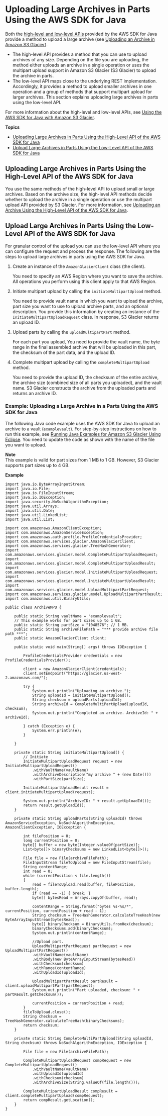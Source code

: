 # Uploading Large Archives in Parts Using the AWS SDK for Java<a name="uploading-an-archive-mpu-using-java"></a>

Both the [high\-level and low\-level APIs](using-aws-sdk.md) provided by the AWS SDK for Java provide a method to upload a large archive \(see [Uploading an Archive in Amazon S3 Glacier](uploading-an-archive.md)\)\. 

 
+ The high\-level API provides a method that you can use to upload archives of any size\. Depending on the file you are uploading, the method either uploads an archive in a single operation or uses the multipart upload support in Amazon S3 Glacier \(S3 Glacier\) to upload the archive in parts\.
+ The low\-level API maps close to the underlying REST implementation\. Accordingly, it provides a method to upload smaller archives in one operation and a group of methods that support multipart upload for larger archives\. This section explains uploading large archives in parts using the low\-level API\.

For more information about the high\-level and low\-level APIs, see [Using the AWS SDK for Java with Amazon S3 Glacier](using-aws-sdk-for-java.md)\.

**Topics**
+ [Uploading Large Archives in Parts Using the High\-Level API of the AWS SDK for Java](#uploading-an-archive-in-parts-highlevel-using-java)
+ [Upload Large Archives in Parts Using the Low\-Level API of the AWS SDK for Java](#uploading-an-archive-mpu-using-java-lowlevel)

## Uploading Large Archives in Parts Using the High\-Level API of the AWS SDK for Java<a name="uploading-an-archive-in-parts-highlevel-using-java"></a>

You use the same methods of the high\-level API to upload small or large archives\. Based on the archive size, the high\-level API methods decide whether to upload the archive in a single operation or use the multipart upload API provided by S3 Glacier\. For more information, see [Uploading an Archive Using the High\-Level API of the AWS SDK for Java](uploading-an-archive-single-op-using-java.md#uploading-an-archive-single-op-high-level-using-java)\.

## Upload Large Archives in Parts Using the Low\-Level API of the AWS SDK for Java<a name="uploading-an-archive-mpu-using-java-lowlevel"></a>

For granular control of the upload you can use the low\-level API where you can configure the request and process the response\. The following are the steps to upload large archives in parts using the AWS SDK for Java\.

 

1. Create an instance of the `AmazonGlacierClient` class \(the client\)\. 

   You need to specify an AWS Region where you want to save the archive\. All operations you perform using this client apply to that AWS Region\. 

1. Initiate multipart upload by calling the `initiateMultipartUpload` method\.

   You need to provide vault name in which you want to upload the archive, part size you want to use to upload archive parts, and an optional description\. You provide this information by creating an instance of the `InitiateMultipartUploadRequest` class\. In response, S3 Glacier returns an upload ID\.

1. Upload parts by calling the `uploadMultipartPart` method\. 

   For each part you upload, You need to provide the vault name, the byte range in the final assembled archive that will be uploaded in this part, the checksum of the part data, and the upload ID\. 

1. Complete multipart upload by calling the `completeMultipartUpload` method\.

   You need to provide the upload ID, the checksum of the entire archive, the archive size \(combined size of all parts you uploaded\), and the vault name\. S3 Glacier constructs the archive from the uploaded parts and returns an archive ID\.

### Example: Uploading a Large Archive in a Parts Using the AWS SDK for Java<a name="upload-archive-mpu-java-example"></a>

The following Java code example uses the AWS SDK for Java to upload an archive to a vault \(`examplevault`\)\. For step\-by\-step instructions on how to run this example, see [Running Java Examples for Amazon S3 Glacier Using Eclipse](using-aws-sdk-for-java.md#setting-up-and-testing-sdk-java)\. You need to update the code as shown with the name of the file you want to upload\.

 

**Note**  
This example is valid for part sizes from 1 MB to 1 GB\. However, S3 Glacier supports part sizes up to 4 GB\. 

**Example**  

```
import java.io.ByteArrayInputStream;
import java.io.File;
import java.io.FileInputStream;
import java.io.IOException;
import java.security.NoSuchAlgorithmException;
import java.util.Arrays;
import java.util.Date;
import java.util.LinkedList;
import java.util.List;

import com.amazonaws.AmazonClientException;
import com.amazonaws.AmazonServiceException;
import com.amazonaws.auth.profile.ProfileCredentialsProvider;
import com.amazonaws.services.glacier.AmazonGlacierClient;
import com.amazonaws.services.glacier.TreeHashGenerator;
import com.amazonaws.services.glacier.model.CompleteMultipartUploadRequest;
import com.amazonaws.services.glacier.model.CompleteMultipartUploadResult;
import com.amazonaws.services.glacier.model.InitiateMultipartUploadRequest;
import com.amazonaws.services.glacier.model.InitiateMultipartUploadResult;
import com.amazonaws.services.glacier.model.UploadMultipartPartRequest;
import com.amazonaws.services.glacier.model.UploadMultipartPartResult;
import com.amazonaws.util.BinaryUtils;

public class ArchiveMPU {

    public static String vaultName = "examplevault";
    // This example works for part sizes up to 1 GB.
    public static String partSize = "1048576"; // 1 MB.
    public static String archiveFilePath = "*** provide archive file path ***";
    public static AmazonGlacierClient client;
    
    public static void main(String[] args) throws IOException {

    	ProfileCredentialsProvider credentials = new ProfileCredentialsProvider();

        client = new AmazonGlacierClient(credentials);
        client.setEndpoint("https://glacier.us-west-2.amazonaws.com/");

        try {
            System.out.println("Uploading an archive.");
            String uploadId = initiateMultipartUpload();
            String checksum = uploadParts(uploadId);
            String archiveId = CompleteMultiPartUpload(uploadId, checksum);
            System.out.println("Completed an archive. ArchiveId: " + archiveId);
            
        } catch (Exception e) {
            System.err.println(e);
        }

    }
    
    private static String initiateMultipartUpload() {
        // Initiate
        InitiateMultipartUploadRequest request = new InitiateMultipartUploadRequest()
            .withVaultName(vaultName)
            .withArchiveDescription("my archive " + (new Date()))
            .withPartSize(partSize);            
        
        InitiateMultipartUploadResult result = client.initiateMultipartUpload(request);
        
        System.out.println("ArchiveID: " + result.getUploadId());
        return result.getUploadId();
    }

    private static String uploadParts(String uploadId) throws AmazonServiceException, NoSuchAlgorithmException, AmazonClientException, IOException {

        int filePosition = 0;
        long currentPosition = 0;
        byte[] buffer = new byte[Integer.valueOf(partSize)];
        List<byte[]> binaryChecksums = new LinkedList<byte[]>();
        
        File file = new File(archiveFilePath);
        FileInputStream fileToUpload = new FileInputStream(file);
        String contentRange;
        int read = 0;
        while (currentPosition < file.length())
        {
            read = fileToUpload.read(buffer, filePosition, buffer.length);
            if (read == -1) { break; }
            byte[] bytesRead = Arrays.copyOf(buffer, read);

            contentRange = String.format("bytes %s-%s/*", currentPosition, currentPosition + read - 1);
            String checksum = TreeHashGenerator.calculateTreeHash(new ByteArrayInputStream(bytesRead));
            byte[] binaryChecksum = BinaryUtils.fromHex(checksum);
            binaryChecksums.add(binaryChecksum);
            System.out.println(contentRange);
                        
            //Upload part.
            UploadMultipartPartRequest partRequest = new UploadMultipartPartRequest()
            .withVaultName(vaultName)
            .withBody(new ByteArrayInputStream(bytesRead))
            .withChecksum(checksum)
            .withRange(contentRange)
            .withUploadId(uploadId);               
        
            UploadMultipartPartResult partResult = client.uploadMultipartPart(partRequest);
            System.out.println("Part uploaded, checksum: " + partResult.getChecksum());
            
            currentPosition = currentPosition + read;
        }
        fileToUpload.close();
        String checksum = TreeHashGenerator.calculateTreeHash(binaryChecksums);
        return checksum;
    }

    private static String CompleteMultiPartUpload(String uploadId, String checksum) throws NoSuchAlgorithmException, IOException {
        
        File file = new File(archiveFilePath);

        CompleteMultipartUploadRequest compRequest = new CompleteMultipartUploadRequest()
            .withVaultName(vaultName)
            .withUploadId(uploadId)
            .withChecksum(checksum)
            .withArchiveSize(String.valueOf(file.length()));
        
        CompleteMultipartUploadResult compResult = client.completeMultipartUpload(compRequest);
        return compResult.getLocation();
    }
}
```